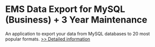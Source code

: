 # EMS Data Export for MySQL (Business) + 3 Year Maintenance
An application to export your data from MySQL databases to 20 most popular formats.
[>> Detailed information](https://secure.shareit.com/shareit/product.html?productid=300067862&affiliateid=200057808)